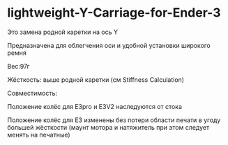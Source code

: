 # lightweight-Y-Carriage-for-Ender-3
Это замена родной каретки на ось Y

Предназначена для облегчения оси и удобной установки широкого ремня

Вес:97г

Жёсткость: выше родной каретки (см Stiffness Calculation)

Совместимость:

Положение колёс для E3pro и E3V2 наследуются от стока

Положение колёс для E3 изменены без потери области печати в угоду большей жёсткости (маунт мотора и натяжитель при этом следует менять на печатные)




